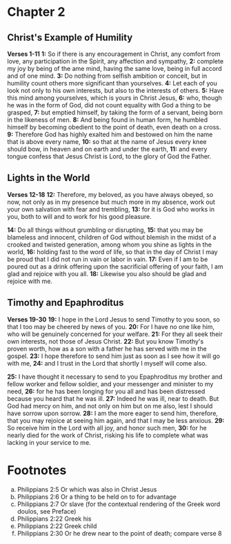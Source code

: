 # Chapter 2
## Christ's Example of Humility
**Verses 1-11**
**1:** So if there is any encouragement in Christ, any comfort from love, any participation in the Spirit, any affection and sympathy,
**2:** complete my joy by being of the ame mind, having the same love, being in full accord and of one mind.
**3:** Do nothing from selfish ambition or conceit, but in humility count others more significant than yourselves.
**4:** Let each of you look not only to his own interests, but also to the interests of others.
**5:** Have this mind among yourselves, which is yours in Christ Jesus,
**6:** who, though he was in the form of God, did not count equality with God a thing to be grasped,
**7:** but emptied himself, by taking the form of a servant, being born in the likeness of men.
**8:** And being found in human form, he humbled himself by becoming obedient to the point of death, even death on a cross.
**9:** Therefore God has highly exalted him and bestowed on him the name that is above every name,
**10:** so that at the name of Jesus every knee should bow, in heaven and on earth and under the earth,
**11:** and every tongue confess that Jesus Christ is Lord, to the glory of God the Father.

## Lights in the World
**Verses 12-18**
**12:** Therefore, my beloved, as you have always obeyed, so now, not only as in my presence but much more in my absence, work out your own salvation with fear and trembling,
**13:** for it is God who works in you, both to will and to work for his good pleasure.

**14:** Do all things without grumbling or disrupting,
**15:** that you may be blameless and innocent, children of God without blemish in the midst of a crooked and twisted generation, among whom you shine as lights in the world,
**16:** holding fast to the word of life, so that in the day of Christ I may be proud that I did not run in vain or labor in vain.
**17:** Even if I am to be poured out as a drink offering upon the sacrificial offering of your faith, I am glad and rejoice with you all.
**18:** Likewise you also should be glad and rejoice with me.

## Timothy and Epaphroditus
**Verses 19-30**
**19:** I hope in the Lord Jesus to send Timothy to you soon, so that I too may be cheered by news of you.
**20:** For I have no one like him, who will be genuinely concerned for your welfare.
**21:** For they all seek their own interests, not those of Jesus Christ.
**22:** But you know Timothy's proven worth, how as a son with a father he has served with me in the gospel.
**23:** I hope therefore to send him just as soon as I see how it will go with me,
**24:** and I trust in the Lord that shortly I myself will come also.

**25:** I have thought it necessary to send to you Epaphroditus my brother and fellow worker and fellow soldier, and your messenger and minister to my need,
**26:** for he has been longing for you all and has been distressed because you heard that he was ill.
**27:** Indeed he was ill, near to death. But God had mercy on him, and not only on him but on me also, lest I should have sorrow upon sorrow.
**28:** I am the more eager to send him, therefore, that you may rejoice at seeing him again, and that I may be less anxious.
**29:** So receive him in the Lord with all joy, and honor such men,
**30:** for he nearly died for the work of Christ, risking his life to complete what was lacking in your service to me.

# Footnotes
<ol type='a'>
	<li>Philippians 2:5 Or which was also in Christ Jesus</li>
	<li>Philippians 2:6 Or a thing to be held on to for advantage</li>
	<li>Philippians 2:7 Or slave (for the contextual rendering of the Greek word doulos, see Preface)</li>
	<li>Philippians 2:22 Greek his</li>
	<li>Philippians 2:22 Greek child</li>
	<li>Philippians 2:30 Or he drew near to the point of death; compare verse 8</li>
</ol>
